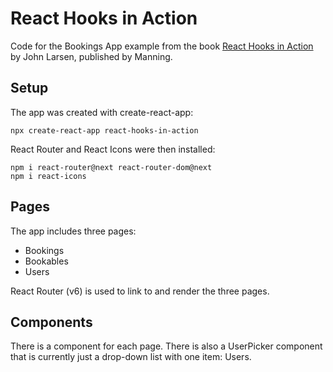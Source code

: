 # React Hooks in Action
Code for the Bookings App example from the book [React Hooks in Action](https://www.manning.com/books/react-hooks-in-action?a_aid=r51&a_bid=b49082e3&chan=gh) by John Larsen, published by Manning.

## Setup
The app was created with create-react-app:

    npx create-react-app react-hooks-in-action

React Router and React Icons were then installed:

    npm i react-router@next react-router-dom@next
    npm i react-icons
    

## Pages
The app includes three pages:
* Bookings
* Bookables
* Users

React Router (v6) is used to link to and render the three pages.

## Components
There is a component for each page. There is also a UserPicker component that is currently just a drop-down list with one item: Users.